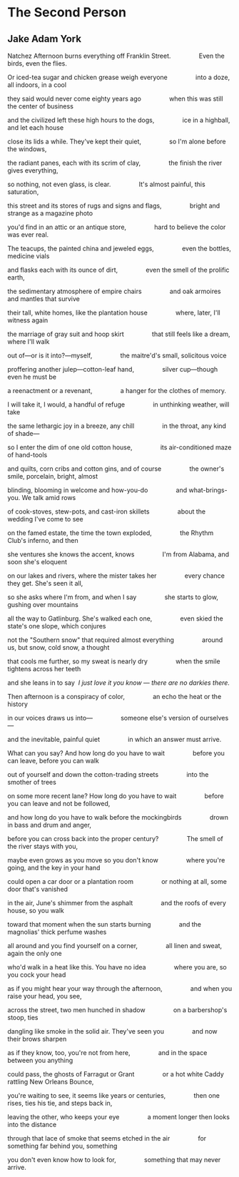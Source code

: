 # The Second Person
## Jake Adam York
Natchez
Afternoon burns everything off Franklin Street.
               Even the birds, even the flies.

Or iced-tea sugar and chicken grease weigh everyone
               into a doze, all indoors, in a cool

they said would never come eighty years ago
               when this was still the center of business

and the civilized left these high hours to the dogs,
               ice in a highball, and let each house

close its lids a while. They've kept their quiet,
               so I'm alone before the windows,

the radiant panes, each with its scrim of clay,
               the finish the river gives everything,

so nothing, not even glass, is clear.
               It's almost painful, this saturation,

this street and its stores of rugs and signs and flags,
               bright and strange as a magazine photo

you'd find in an attic or an antique store,
               hard to believe the color was ever real.

The teacups, the painted china and jeweled eggs,
               even the bottles, medicine vials

and flasks each with its ounce of dirt,
               even the smell of the prolific earth,

the sedimentary atmosphere of empire chairs
               and oak armoires and mantles that survive

their tall, white homes, like the plantation house
               where, later, I'll witness again

the marriage of gray suit and hoop skirt
               that still feels like a dream, where I'll walk

out of—or is it into?—myself,
               the maitre'd's small, solicitous voice

proffering another julep—cotton-leaf hand,
               silver cup—though even he must be

a reenactment or a revenant,
               a hanger for the clothes of memory.

I will take it, I would, a handful of refuge
               in unthinking weather, will take

the same lethargic joy in a breeze, any chill
               in the throat, any kind of shade—

so I enter the dim of one old cotton house,
               its air-conditioned maze of hand-tools

and quilts, corn cribs and cotton gins, and of course
               the owner's smile, porcelain, bright, almost

blinding, blooming in welcome and how-you-do
               and what-brings-you. We talk amid rows

of cook-stoves, stew-pots, and cast-iron skillets
               about the wedding I've come to see

on the famed estate, the time the town exploded,
               the Rhythm Club's inferno, and then

she ventures she knows the accent, knows
               I'm from Alabama, and soon she's eloquent

on our lakes and rivers, where the mister takes her
               every chance they get. She's seen it all,

so she asks where I'm from, and when I say
               she starts to glow, gushing over mountains

all the way to Gatlinburg. She's walked each one,
               even skied the state's one slope, which conjures

not the "Southern snow" that required almost everything
               around us, but snow, cold snow, a thought

that cools me further, so my sweat is nearly dry
               when the smile tightens across her teeth

and she leans in to say  _I_ _just love it_
 _you know_ — _there are no darkies there._

Then afternoon is a conspiracy of color,
               an echo the heat or the history

in our voices draws us into—
               someone else's version of ourselves—

and the inevitable, painful quiet
               in which an answer must arrive.

What can you say? And how long do you have to wait
               before you can leave, before you can walk

out of yourself and down the cotton-trading streets
               into the smother of trees

on some more recent lane? How long do you have to wait
               before you can leave and not be followed,

and how long do you have to walk before the mockingbirds
               drown in bass and drum and anger,

before you can cross back into the proper century?
               The smell of the river stays with you,

maybe even grows as you move so you don't know
               where you're going, and the key in your hand

could open a car door or a plantation room
               or nothing at all, some door that's vanished

in the air, June's shimmer from the asphalt
               and the roofs of every house, so you walk

toward that moment when the sun starts burning
               and the magnolias' thick perfume washes

all around and you find yourself on a corner,
               all linen and sweat, again the only one

who'd walk in a heat like this. You have no idea
               where you are, so you cock your head

as if you might hear your way through the afternoon,
               and when you raise your head, you see,

across the street, two men hunched in shadow
               on a barbershop's stoop, ties

dangling like smoke in the solid air. They've seen you
               and now their brows sharpen

as if they know, too, you're not from here,
               and in the space between you anything

could pass, the ghosts of Farragut or Grant
               or a hot white Caddy rattling New Orleans Bounce,

you're waiting to see, it seems like years or centuries,
               then one rises, ties his tie, and steps back in,

leaving the other, who keeps your eye
               a moment longer then looks into the distance

through that lace of smoke that seems etched in the air
               for something far behind you, something

you don't even know how to look for,
               something that may never arrive.